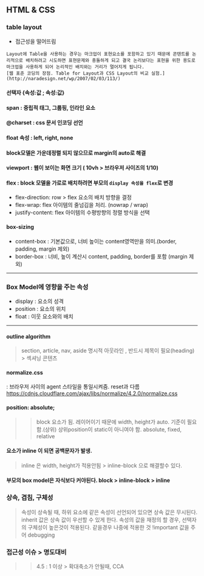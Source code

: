 ## HTML & CSS

### table layout
- 접근성을 떨어뜨림
```
Layout에 Table을 사용하는 경우는 마크업이 표현요소를 포함하고 있기 때문에 콘텐트를 논리적으로 배치하려고 시도하면 표현문제와 충돌하게 되고 결국 논리보다는 표현을 위한 용도로 마크업을 사용하게 되어 논리적인 배치와는 거리가 멀어지게 됩니다.
[웹 표준 코딩의 장점. Table for Layout과 CSS Layout의 비교 실험.](http://naradesign.net/wp/2007/02/03/113/)
```

#### 선택자 {속성:값 ; 속성:값}

#### span  : 중립적 태그, 그룹핑, 인라인 요소

#### @charset : css 문서 인코딩 선언

#### float 속성 : left, right, none

#### block모델은 가운데정렬 되지 않으므로 margin의 auto로 해결

#### viewport : 웹이 보이는 화면 크기 ( 10vh > 브라우저 사이즈의 1/10)

#### flex : block 모델을 가로로 배치하려면 부모의 `display 속성을 flex`로 변경
- flex-direction: row > flex 요소의 배치 방향을 결정
- flex-wrap: flex 아이템의 줄넘김을 처리. (nowrap / wrap)
- justify-content: flex 아이템의 수평방향의 정렬 방식을 선택 

#### box-sizing
- content-box : 기본값으로, 너비 높이는 content영역만을 의미.(border, padding, margin 제외)
- border-box : 너비, 높이 계산시 content, padding, border를 포함 (margin 제외)

---------------------
### Box Model에 영향을 주는 속성
- display : 요소의 성격
- position : 요소의 위치
- float : 이웃 요소와의 배치
----------------------

#### outline algorithm
> section, article, nav, aside
> 명시적 아웃라인 , 반드시 제목이 필요(heading)  > 섹셔닝 콘텐츠

#### normalize.css
: 브라우저 사이의 agent 스타일을 통일시켜줌. reset과 다름
https://cdnjs.cloudflare.com/ajax/libs/normalize/4.2.0/normalize.css

#### position: absolute;
>> block 요소가 됨. 레이어이기 때문에 width, height가 auto.
>> 기준이 필요함.(상위) 상위position이 static이 아니여야 함.
>> absolute, fixed, relative

#### 요소가 inline 이 되면 공백문자가 발생.
> inline 은 width, height가 적용안됨 > inline-block 으로 해결할수 있다.

#### 부모의 box model은 자식보다 커야된다. block > inline-block > inline

### 상속, 겹침, 구체성
> 속성이 상속될 때, 하위 요소에 같은 속성이 선언되어 있으면 상속 값은 무시된다.
> inherit 값은 상속 값이 우선할 수 있게 한다.
> 속성의 값을 재정의 할 경우, 선택자의 구체성이 높은것이 적용된다. 같을경우 나중에 적용한 것
> !important 값을 주어 debugging


###  __접근성 이슈 > 명도대비__
>> 4.5 : 1 이상 > 확대축소가 안될때, CCA
